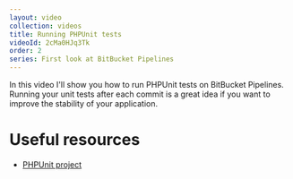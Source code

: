 ```yaml
---
layout: video
collection: videos
title: Running PHPUnit tests
videoId: 2cMa0HJq3Tk
order: 2
series: First look at BitBucket Pipelines
---
```


In this video I'll show you how to run PHPUnit tests on BitBucket Pipelines. Running your unit tests after each commit is a great idea if you want to improve the stability of your application.

# Useful resources
* <a href="https://phpunit.de/" target="_blank">PHPUnit project</a>